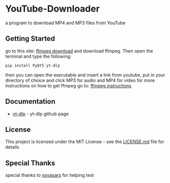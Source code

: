 # YouTube-Downloader
a program to download MP4 and MP3 files from YouTube
## Getting Started
go to this site: [ffmpeg download](https://ffmpeg.org/download.html) and download ffmpeg. Then open the terminal and type the following:
```
pip install PyQt5 yt-dlp
```
then you can open the executable and insert a link from youtube, put in your directory of choice and click MP3 for audio and MP4 for video
for more instructions on how to get ffmpeg go to: 
[ffmpeg instructions](https://www.editframe.com/guides/how-to-install-and-start-using-ffmpeg-in-under-10-minutes)
##  Documentation
* [yt-dlp](https://github.com/yt-dlp/yt-dlp) - yt-dlp github page

## License

This project is licensed under the MIT License - see the [LICENSE.md](LICENSE) file for details

## Special Thanks

special thanks to  [novasars](https://github.com/novasars) for helping test
